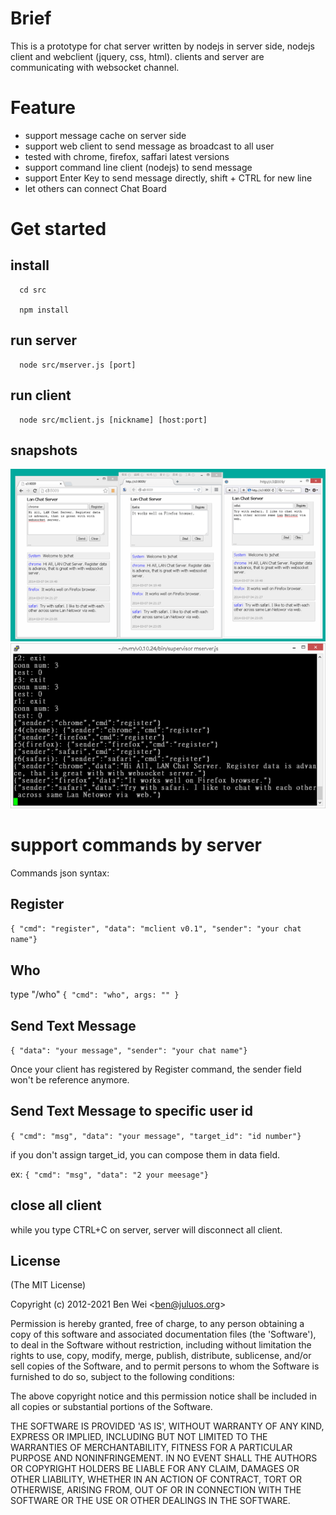 # Brief

This is a prototype for chat server written by nodejs in server side, nodejs client and webclient (jquery, css, html). clients and server are communicating with websocket channel.

# Feature

* support message cache on server side
* support web client to send message as broadcast to all user
* tested with chrome, firefox, saffari latest versions
* support command line client (nodejs) to send message
* support Enter Key to send message directly, shift + CTRL for new line 
* let others can connect Chat Board

# Get started
## install

```
  cd src

  npm install
```

## run server
  
```
  node src/mserver.js [port]
```

## run client

```
  node src/mclient.js [nickname] [host:port] 
```

## snapshots

![chat on 3 browers](https://raw.githubusercontent.com/benwei/jschat/master/docs/images/jschat_chrome_firefox_safari.png)
![chat server console](https://raw.githubusercontent.com/benwei/jschat/master/docs/images/jschat_server_debug_console.png)
# support commands by server

 Commands json syntax:

## Register

 `{ "cmd": "register", "data": "mclient v0.1", "sender": "your chat name"}`

## Who
  type "/who"
 `{ "cmd": "who", args: "" }`

## Send Text Message

 `{ "data": "your message", "sender": "your chat name"}`

 Once your client has registered by Register command, the sender field won't be reference anymore.

## Send Text Message to specific user id
 
 `{ "cmd": "msg", "data": "your message", "target_id": "id number"}`

 if you don't assign target_id, you can compose them in data field.

 ex:
 `{ "cmd": "msg", "data": "2 your meesage"}`

## close all client

  while you type CTRL+C on server, server will disconnect all client.

## License ##

(The MIT License)

Copyright (c) 2012-2021 Ben Wei &lt;ben@juluos.org&gt;

Permission is hereby granted, free of charge, to any person obtaining
a copy of this software and associated documentation files (the
'Software'), to deal in the Software without restriction, including
without limitation the rights to use, copy, modify, merge, publish,
distribute, sublicense, and/or sell copies of the Software, and to
permit persons to whom the Software is furnished to do so, subject to
the following conditions:

The above copyright notice and this permission notice shall be
included in all copies or substantial portions of the Software.

THE SOFTWARE IS PROVIDED 'AS IS', WITHOUT WARRANTY OF ANY KIND,
EXPRESS OR IMPLIED, INCLUDING BUT NOT LIMITED TO THE WARRANTIES OF
MERCHANTABILITY, FITNESS FOR A PARTICULAR PURPOSE AND NONINFRINGEMENT.
IN NO EVENT SHALL THE AUTHORS OR COPYRIGHT HOLDERS BE LIABLE FOR ANY
CLAIM, DAMAGES OR OTHER LIABILITY, WHETHER IN AN ACTION OF CONTRACT,
TORT OR OTHERWISE, ARISING FROM, OUT OF OR IN CONNECTION WITH THE
SOFTWARE OR THE USE OR OTHER DEALINGS IN THE SOFTWARE.
